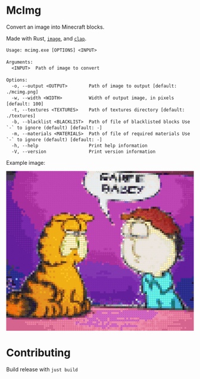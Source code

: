 # McImg

Convert an image into Minecraft blocks.

Made with Rust, [`image`](https://crates.io/crates/image), and [`clap`](https://crates.io/crates/clap).

```
Usage: mcimg.exe [OPTIONS] <INPUT>

Arguments:
  <INPUT>  Path of image to convert

Options:
  -o, --output <OUTPUT>        Path of image to output [default: ./mcimg.png]
  -w, --width <WIDTH>          Width of output image, in pixels [default: 100]
  -t, --textures <TEXTURES>    Path of textures directory [default: ./textures]
  -b, --blacklist <BLACKLIST>  Path of file of blacklisted blocks Use `-` to ignore (default) [default: -]
  -m, --materials <MATERIALS>  Path of file of required materials Use `-` to ignore (default) [default: -]
  -h, --help                   Print help information
  -V, --version                Print version information
```

Example image:

![Example](./mcimg.png)

# Contributing

Build release with `just build`
